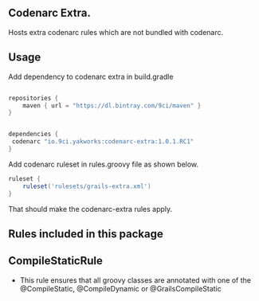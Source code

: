 Codenarc Extra.
----

Hosts extra codenarc rules which are not bundled with codenarc.

Usage
---

Add dependency to codenarc extra in build.gradle

```groovy

repositories {
    maven { url = "https://dl.bintray.com/9ci/maven" }
}


dependencies {
 codenarc "io.9ci.yakworks:codenarc-extra:1.0.1.RC1"
}


```

Add codenarc ruleset in rules.groovy file as shown below.

```groovy
ruleset {
    ruleset('rulesets/grails-extra.xml')
}
```

That should make the codenarc-extra rules apply.

Rules included in this package
----

CompileStaticRule
--

- This rule ensures that all groovy classes are annotated with one of the @CompileStatic, @CompileDynamic or @GrailsCompileStatic



